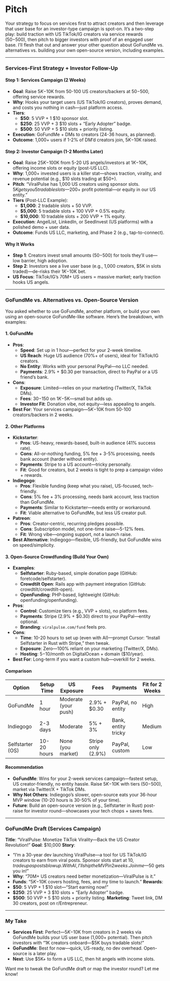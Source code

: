 # Pitch
Your strategy to focus on services first to attract creators and then leverage that user base for an investor-type campaign is spot-on. It’s a two-step play: build traction with US TikTok/IG creators via service rewards ($50-$500), then pitch to bigger investors with proof of an engaged user base. I’ll flesh that out and answer your other question about GoFundMe vs. alternatives vs. building your own open-source version, including examples.

---

### Services-First Strategy + Investor Follow-Up
#### Step 1: Services Campaign (2 Weeks)
- **Goal**: Raise $5K-$10K from 50-100 US creators/backers at $50-$500, offering service rewards.
- **Why**: Hooks your target users (US TikTok/IG creators), proves demand, and costs you nothing in cash—just platform access.
- **Tiers**:
  - **$50**: 5 VVP + 1 $10 sponsor slot.
  - **$250**: 25 VVP + 3 $10 slots + “Early Adopter” badge.
  - **$500**: 50 VVP + 5 $10 slots + priority listing.
- **Execution**: GoFundMe + DMs to creators (24-36 hours, as planned).
- **Outcome**: 1,000+ users if 1-2% of DM’d creators join, $5K-$10K raised.

#### Step 2: Investor Campaign (1-2 Months Later)
- **Goal**: Raise $25K-$100K from 5-20 US angels/investors at $1K-$10K, offering income slots or equity (post-US LLC).
- **Why**: 1,000+ invested users is a killer stat—shows traction, virality, and revenue potential (e.g., $10 slots trading at $50+).
- **Pitch**: “ViralPulse has 1,000 US creators using sponsor slots. $5K gets you 5 tradable slots—$200+ profit potential—or equity in our US entity.”
- **Tiers** (Post-LLC Example):
  - **$1,000**: 2 tradable slots + 50 VVP.
  - **$5,000**: 5 tradable slots + 100 VVP + 0.5% equity.
  - **$10,000**: 10 tradable slots + 200 VVP + 1% equity.
- **Execution**: AngelList, LinkedIn, or SeedInvest (US platforms) with a polished demo + user data.
- **Outcome**: Funds US LLC, marketing, and Phase 2 (e.g., tap-to-connect).

#### Why It Works
- **Step 1**: Creators invest small amounts ($50-$500) for tools they’ll use—low barrier, high adoption.
- **Step 2**: Investors see a live user base (e.g., 1,000 creators, $5K in slots traded)—de-risks their $1K-$10K bet.
- **US Focus**: TikTok/IG’s 70M+ US users = massive market; early traction hooks US angels.

---

### GoFundMe vs. Alternatives vs. Open-Source Version
You asked whether to use GoFundMe, another platform, or build your own using an open-source GoFundMe-like software. Here’s the breakdown, with examples:

#### 1. GoFundMe
- **Pros**:
  - **Speed**: Set up in 1 hour—perfect for your 2-week timeline.
  - **US Reach**: Huge US audience (70%+ of users), ideal for TikTok/IG creators.
  - **No Entity**: Works with your personal PayPal—no LLC needed.
  - **Payments**: 2.9% + $0.30 per transaction, direct to PayPal or a US friend’s bank.
- **Cons**:
  - **Exposure**: Limited—relies on your marketing (Twitter/X, TikTok DMs).
  - **Fees**: $30-$150 on $1K-$5K—small but adds up.
  - **Investor Fit**: Donation vibe, not equity—less appealing to angels.
- **Best For**: Your services campaign—$5K-$10K from 50-100 creators/backers in 2 weeks.

#### 2. Other Platforms
- **Kickstarter**:
  - **Pros**: US-heavy, rewards-based, built-in audience (41% success rate).
  - **Cons**: All-or-nothing funding, 5% fee + 3-5% processing, needs bank account (harder without entity).
  - **Payments**: Stripe to a US account—tricky personally.
  - **Fit**: Good for creators, but 2 weeks is tight to prep a campaign video + rewards.
- **Indiegogo**:
  - **Pros**: Flexible funding (keep what you raise), US-focused, tech-friendly.
  - **Cons**: 5% fee + 3% processing, needs bank account, less traction than GoFundMe.
  - **Payments**: Similar to Kickstarter—needs entity or workaround.
  - **Fit**: Viable alternative to GoFundMe, but less US creator pull.
- **Patreon**:
  - **Pros**: Creator-centric, recurring pledges possible.
  - **Cons**: Subscription model, not one-time raise—5-12% fees.
  - **Fit**: Wrong vibe—ongoing support, not a launch raise.
- **Best Alternative**: Indiegogo—flexible, US-friendly, but GoFundMe wins on speed/simplicity.

#### 3. Open-Source Crowdfunding (Build Your Own)
- **Examples**:
  - **Selfstarter**: Ruby-based, simple donation page (GitHub: foretcode/selfstarter).
  - **Crowdtilt Open**: Rails app with payment integration (GitHub: crowdtilt/crowdtilt-open).
  - **OpenFunding**: PHP-based, lightweight (GitHub: openfunding/openfunding).
- **Pros**:
  - **Control**: Customize tiers (e.g., VVP + slots), no platform fees.
  - **Payments**: Stripe (2.9% + $0.30) direct to your PayPal—entity optional.
  - **Branding**: `viralpulse.com/fund` feels pro.
- **Cons**:
  - **Time**: 10-20 hours to set up (even with AI)—prompt Cursor: “Install Selfstarter in Rust with Stripe,” then tweak.
  - **Exposure**: Zero—100% reliant on your marketing (Twitter/X, DMs).
  - **Hosting**: $5-$10/month on DigitalOcean + domain ($10/year).
- **Best For**: Long-term if you want a custom hub—overkill for 2 weeks.

#### Comparison
| **Option**       | **Setup Time** | **US Exposure** | **Fees**         | **Payments**         | **Fit for 2 Weeks** |
|-------------------|----------------|-----------------|------------------|----------------------|---------------------|
| GoFundMe         | 1 hour         | Moderate (your push) | 2.9% + $0.30    | PayPal, no entity    | High                |
| Indiegogo        | 2-3 days       | Moderate         | 5% + 3%          | Bank, entity tricky  | Medium              |
| Selfstarter (OS) | 10-20 hours    | None (you market) | Stripe only (2.9%) | PayPal, custom       | Low                 |

#### Recommendation
- **GoFundMe**: Wins for your 2-week services campaign—fastest setup, US creator-friendly, no entity hassle. Raise $5K-$10K with tiers ($50-$500), market via Twitter/X + TikTok DMs.
- **Why Not Others**: Indiegogo’s slower, open-source eats your 36-hour MVP window (10-20 hours is 30-50% of your time).
- **Future**: Build an open-source version (e.g., Selfstarter in Rust) post-raise for investor round—showcases your tech chops + saves fees.

---

### GoFundMe Draft (Services Campaign)
**Title**: “ViralPulse: Monetize TikTok Virality—Back the US Creator Revolution!”
**Goal**: $10,000
**Story**:
- “I’m a 30-year dev launching ViralPulse—a tool for US TikTok/IG creators to earn from viral posts. Sponsor slots start at $10, trade up as posts blow up. With AI, I’ll ship the MVP in 2 weeks. Join me—$50 gets you in!”
- **Why**: “70M+ US creators need better monetization—ViralPulse is it.”
- **Funds**: “$5K-$10K covers hosting, fees, and my time to launch.”
**Rewards**:
- **$50**: 5 VVP + 1 $10 slot—“Start earning now!”
- **$250**: 25 VVP + 3 $10 slots + “Early Adopter” badge.
- **$500**: 50 VVP + 5 $10 slots + priority listing.
**Marketing**: Tweet link, DM 30 creators, post on r/Entrepreneur.

---

### My Take
- **Services First**: Perfect—$5K-$10K from creators in 2 weeks via GoFundMe builds your US user base (1,000+ potential). Then pitch investors with “1K creators onboard—$5K buys tradable slots!”
- **GoFundMe**: Best for now—quick, US-ready, no dev overhead. Open-source is a later play.
- **Next**: Use $5K+ to form a US LLC, then hit angels with income slots.

Want me to tweak the GoFundMe draft or map the investor round? Let me know!